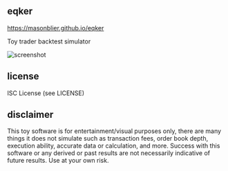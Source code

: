 eqker
--
https://masonblier.github.io/eqker

Toy trader backtest simulator

![screenshot](https://i.imgur.com/Hiu8rVl.png)

license
--
ISC License (see LICENSE)

disclaimer
--
This toy software is for entertainment/visual purposes only, there are many things it does not simulate
such as transaction fees, order book depth, execution ability, accurate data or calculation, and more.
Success with this software or any derived or past results are not necessarily indicative of future results.
Use at your own risk.
